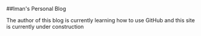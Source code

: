 ##Iman's Personal Blog

The author of this blog is currently learning how to use GitHub and this site is currently under construction
